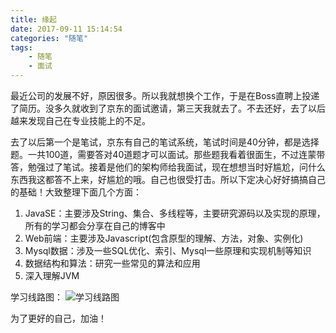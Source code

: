 ```yaml
---
title: 缘起
date: 2017-09-11 15:14:54
categories: "随笔"
tags:
	- 随笔
    - 面试
---
```


最近公司的发展不好，原因很多。所以我就想换个工作，于是在Boss直聘上投递了简历。没多久就收到了京东的面试邀请，第三天我就去了。不去还好，去了以后越来发现自己在专业技能上的不足。

<!-- more -->

去了以后第一个是笔试，京东有自己的笔试系统，笔试时间是40分钟，都是选择题。一共100道，需要答对40道题才可以面试。那些题我看着很面生，不过连蒙带答，勉强过了笔试。接着是他们的架构师给我面试，现在想想当时好尴尬，问什么东西我这都答不上来，好尴尬的哦。自己也很受打击。所以下定决心好好搞搞自己的基础！大致整理下面几个方面：
1. JavaSE：主要涉及String、集合、多线程等，主要研究源码以及实现的原理，所有的学习都会分享在自己的博客中
2. Web前端：主要涉及Javascript(包含原型的理解、方法，对象、实例化)
3. Mysql数据：涉及一些SQL优化、索引、Mysql一些原理和实现机制等知识
4. 数据结构和算法：研究一些常见的算法和应用
5. 深入理解JVM

学习线路图：
![学习线路图](http://ovpqrf5pq.bkt.clouddn.com/learn-p.png)

为了更好的自己，加油！
